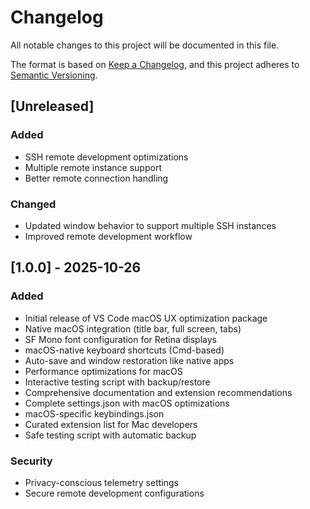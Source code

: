 # Changelog

All notable changes to this project will be documented in this file.

The format is based on [Keep a Changelog](https://keepachangelog.com/en/1.0.0/),
and this project adheres to [Semantic Versioning](https://semver.org/spec/v2.0.0.html).

## [Unreleased]

### Added
- SSH remote development optimizations
- Multiple remote instance support
- Better remote connection handling

### Changed
- Updated window behavior to support multiple SSH instances
- Improved remote development workflow

## [1.0.0] - 2025-10-26

### Added
- Initial release of VS Code macOS UX optimization package
- Native macOS integration (title bar, full screen, tabs)
- SF Mono font configuration for Retina displays
- macOS-native keyboard shortcuts (Cmd-based)
- Auto-save and window restoration like native apps
- Performance optimizations for macOS
- Interactive testing script with backup/restore
- Comprehensive documentation and extension recommendations
- Complete settings.json with macOS optimizations
- macOS-specific keybindings.json
- Curated extension list for Mac developers
- Safe testing script with automatic backup

### Security
- Privacy-conscious telemetry settings
- Secure remote development configurations